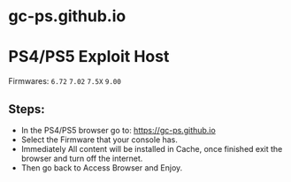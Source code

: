 # gc-ps.github.io

# PS4/PS5 Exploit Host
Firmwares: `6.72` `7.02` `7.5X` `9.00`

## Steps:

- In the PS4/PS5 browser go to: https://gc-ps.github.io
- Select the Firmware that your console has.
- Immediately All content will be installed in Cache, once finished exit the browser and turn off the internet.
- Then go back to Access Browser and Enjoy.
